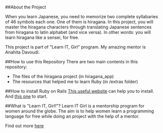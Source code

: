 ##About the Project

When you learn Japanese, you need to memorize two complete syllabaries of 46 symbols each one. One of them is hiragana. In this project, you will master the hiragana characters through translating Japanese sentences from hiragana to latin alphabet (and vice versa). In other words: you will learn hiragana like a sensei, for free. 

This project is part of "Learn IT, Girl" program. My amazing mentor is Anahita Davoudi.

##How to use this Repository
There are two main contents in this repository: 
- The files of the hiragana project (in hiragana_app)
- The resources that helped me to learn Ruby (in /extras folder)

##How to install Ruby on Rails 
[This useful website](http://installrails.com/steps/choose_os) can help you to install. And [this one](http://guides.rubyonrails.org/getting_started.html) to start.


##What is "Learn IT, Girl!"?
Learn IT Girl is a mentorship program for women around the globe. The aim is to help women learn a programming language for free while doing an project with the help of a mentor.

Find out more [here](https://www.learnitgirl.com/)

